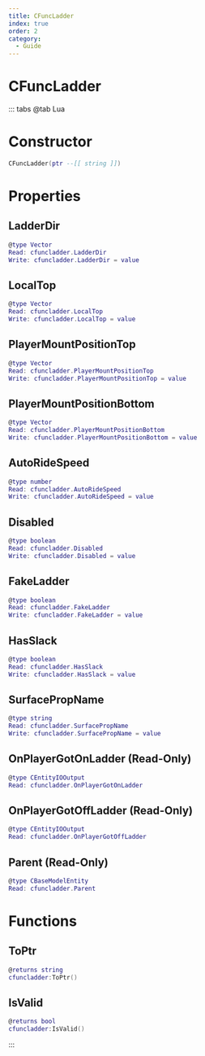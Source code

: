 ```yaml
---
title: CFuncLadder
index: true
order: 2
category:
  - Guide
---
```


# CFuncLadder

::: tabs
@tab Lua
# Constructor
```lua
CFuncLadder(ptr --[[ string ]])
```
# Properties
## LadderDir 
```lua
@type Vector
Read: cfuncladder.LadderDir
Write: cfuncladder.LadderDir = value
```
## LocalTop 
```lua
@type Vector
Read: cfuncladder.LocalTop
Write: cfuncladder.LocalTop = value
```
## PlayerMountPositionTop 
```lua
@type Vector
Read: cfuncladder.PlayerMountPositionTop
Write: cfuncladder.PlayerMountPositionTop = value
```
## PlayerMountPositionBottom 
```lua
@type Vector
Read: cfuncladder.PlayerMountPositionBottom
Write: cfuncladder.PlayerMountPositionBottom = value
```
## AutoRideSpeed 
```lua
@type number
Read: cfuncladder.AutoRideSpeed
Write: cfuncladder.AutoRideSpeed = value
```
## Disabled 
```lua
@type boolean
Read: cfuncladder.Disabled
Write: cfuncladder.Disabled = value
```
## FakeLadder 
```lua
@type boolean
Read: cfuncladder.FakeLadder
Write: cfuncladder.FakeLadder = value
```
## HasSlack 
```lua
@type boolean
Read: cfuncladder.HasSlack
Write: cfuncladder.HasSlack = value
```
## SurfacePropName 
```lua
@type string
Read: cfuncladder.SurfacePropName
Write: cfuncladder.SurfacePropName = value
```
## OnPlayerGotOnLadder (Read-Only)
```lua
@type CEntityIOOutput
Read: cfuncladder.OnPlayerGotOnLadder
```
## OnPlayerGotOffLadder (Read-Only)
```lua
@type CEntityIOOutput
Read: cfuncladder.OnPlayerGotOffLadder
```
## Parent (Read-Only)
```lua
@type CBaseModelEntity
Read: cfuncladder.Parent
```
# Functions
## ToPtr
```lua
@returns string
cfuncladder:ToPtr()
```
## IsValid
```lua
@returns bool
cfuncladder:IsValid()
```

:::